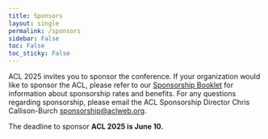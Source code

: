 ```yaml
---
title: Sponsors
layout: single
permalink: /sponsors
sidebar: False
toc: False
toc_sticky: False
---
```

ACL 2025 invites you to sponsor the conference.  If your organization would like to sponsor the ACL, please refer to our [Sponsorship Booklet](/assets/Sponsorship%20brochure%20for%20ACL%202025%20conferences%20-%202025-01-01.pdf) for information about sponsorship rates and benefits. For any questions regarding sponsorship, please email the ACL Sponsorship Director Chris Callison-Burch <sponsorship@aclweb.org>. 

The deadline to sponsor **ACL 2025 is June 10.**
